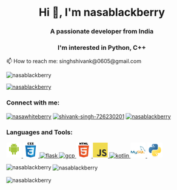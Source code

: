 

<h1 align="center">Hi 👋, I'm nasablackberry</h1>
<h3 align="center">A passionate developer from India</h3>
<h3 align="center">I'm interested in Python, C++ </h3>
📫 How to reach me: singhshivank@0605@gmail.com

<p align="left"> <img src="https://komarev.com/ghpvc/?username=nasablackberry&label=Profile%20views&color=0e75b6&style=flat" alt="nasablackberry" /> </p>

<p align="left"> <a href="https://github.com/ryo-ma/github-profile-trophy"><img src="https://github-profile-trophy.vercel.app/?username=nasablackberry" alt="nasablackberry" /></a> </p>


<h3 align="left">Connect with me:</h3>
<p align="left">
<a href="https://twitter.com/nasawhiteberry" target="blank"><img align="center" src="https://raw.githubusercontent.com/rahuldkjain/github-profile-readme-generator/master/src/images/icons/Social/twitter.svg" alt="nasawhiteberry" height="30" width="40" /></a>
<a href="https://linkedin.com/in/shivank-singh-726230201" target="blank"><img align="center" src="https://raw.githubusercontent.com/rahuldkjain/github-profile-readme-generator/master/src/images/icons/Social/linked-in-alt.svg" alt="shivank-singh-726230201" height="30" width="40" /></a>
<a href="https://instagram.com/nasablackberry" target="blank"><img align="center" src="https://raw.githubusercontent.com/rahuldkjain/github-profile-readme-generator/master/src/images/icons/Social/instagram.svg" alt="nasablackberry" height="30" width="40" /></a>
</p>

<h3 align="left">Languages and Tools:</h3>
<p align="left"> <a href="https://developer.android.com" target="_blank"> <img src="https://raw.githubusercontent.com/devicons/devicon/master/icons/android/android-original-wordmark.svg" alt="android" width="40" height="40"/> </a> <a href="https://www.w3schools.com/css/" target="_blank"> <img src="https://raw.githubusercontent.com/devicons/devicon/master/icons/css3/css3-original-wordmark.svg" alt="css3" width="40" height="40"/> </a> <a href="https://flask.palletsprojects.com/" target="_blank"> <img src="https://www.vectorlogo.zone/logos/pocoo_flask/pocoo_flask-icon.svg" alt="flask" width="40" height="40"/> </a> <a href="https://cloud.google.com" target="_blank"> <img src="https://www.vectorlogo.zone/logos/google_cloud/google_cloud-icon.svg" alt="gcp" width="40" height="40"/> </a> <a href="https://www.w3.org/html/" target="_blank"> <img src="https://raw.githubusercontent.com/devicons/devicon/master/icons/html5/html5-original-wordmark.svg" alt="html5" width="40" height="40"/> </a> <a href="https://developer.mozilla.org/en-US/docs/Web/JavaScript" target="_blank"> <img src="https://raw.githubusercontent.com/devicons/devicon/master/icons/javascript/javascript-original.svg" alt="javascript" width="40" height="40"/> </a> <a href="https://kotlinlang.org" target="_blank"> <img src="https://www.vectorlogo.zone/logos/kotlinlang/kotlinlang-icon.svg" alt="kotlin" width="40" height="40"/> </a> <a href="https://www.mysql.com/" target="_blank"> <img src="https://raw.githubusercontent.com/devicons/devicon/master/icons/mysql/mysql-original-wordmark.svg" alt="mysql" width="40" height="40"/> </a> <a href="https://www.python.org" target="_blank"> <img src="https://raw.githubusercontent.com/devicons/devicon/master/icons/python/python-original.svg" alt="python" width="40" height="40"/> </a> </p>

<p><img align="left" src="https://github-readme-stats.vercel.app/api/top-langs?username=nasablackberry&show_icons=true&locale=en&layout=compact" alt="nasablackberry" /></p>

<p>&nbsp;<img align="center" src="https://github-readme-stats.vercel.app/api?username=nasablackberry&show_icons=true&locale=en" alt="nasablackberry" /></p>

<p><img align="center" src="https://github-readme-streak-stats.herokuapp.com/?user=nasablackberry&" alt="nasablackberry" /></p>
